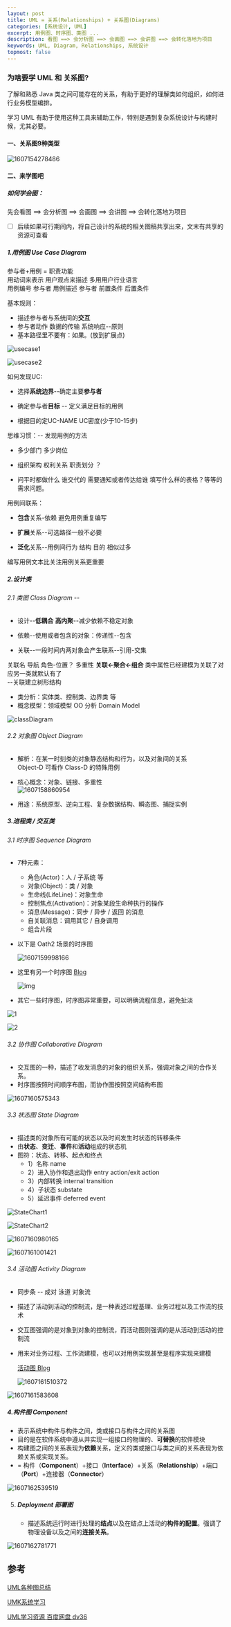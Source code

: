 ```yaml
---
layout: post
title: UML = 关系(Relationships) + 关系图(Diagrams)
categories: [系统设计, UML]
excerpt: 用例图、时序图、类图 ...
description: 看图 ==> 会分析图 ==> 会画图 ==> 会讲图 ==> 会转化落地为项目
keywords: UML, Diagram, Relationships, 系统设计
topmost: false
---
```


### 为啥要学 UML 和 关系图?



了解和熟悉 Java 类之间可能存在的关系，有助于更好的理解类如何组织，如何进行业务模型编排。

学习 UML 有助于使用这种工具来辅助工作，特别是遇到复杂系统设计与构建时候，尤其必要。



####  一、关系图9种类型

![1607154278486](/images/posts/2016-06-06-uml-diagram/1607154278486.png)

####  二、来学图吧

##### 如何学会图：

先会看图 ==> 会分析图 ==> 会画图 ==> 会讲图 ==> 会转化落地为项目

- [ ] 后续如果可行期间内，将自己设计的系统的相关图稿共享出来，文末有共享的资源可查看


##### 1.用例图 Use Case Diagram

参与者+用例 = 职责功能  
用动词来表示 用户观点来描述 多用用户行业语言  
用例编号 参与者 用例描述 参与者 前置条件 后置条件    

基本规则：

- 描述参与者与系统间的**交互**  
- 参与者动作 数据的传输 系统响应--原则  
- 基本路径里不要有：如果。(放到扩展点)

![usecase1](/images/posts/2016-06-06-uml-diagram/usecase1.png)

![usecase2](/images/posts/2016-06-06-uml-diagram/usecase2.png)

如何发现UC:

- 选择**系统边界**--确定主要**参与者**

- 确定参与者**目标** -- 定义满足目标的用例

- 根据目的定UC-NAME UC密度(少于10-15步)

思维习惯：-- 发现用例的方法

- 多少部门 多少岗位 

- 组织架构 权利关系 职责划分 ？ 

- 问平时都做什么 谁交代的 需要通知或者传达给谁 填写什么样的表格？等等的需求问题。  

用例间联系：

-   **包含**关系-依赖 避免用例重复编写


-   **扩展**关系--可选路径一般不必要


-   **泛化**关系--用例间行为 结构 目的 相似过多

编写用例文本比关注用例关系更重要



##### 2.设计类 

###### 2.1 类图 Class Diagram  -- 

- 设计--**低耦合** **高内聚**--减少依赖不稳定对象  

- 依赖--使用或者包含的对象：传递性--包含

- 关联--一段时间内两对象会产生联系--引用-交集

关联名 导航 角色-位置？ 多重性 **关联<-聚合<-组合**  类中属性已经建模为关联了对应另一类就默认有了  
--关联建立树形结构

- 类分析：实体类、控制类、边界类 等
- 概念模型：领域模型 OO 分析 Domain Model

![classDiagram](/images/posts/2016-06-06-uml-diagram/classDiagram.png)



###### 2.2 对象图 Object Diagram

- 解析：在某一时刻类的对象静态结构和行为，以及对象间的关系  
  Object-D 可看作 Class-D 的特殊用例  

- 核心概念：对象、链接、多重性  
  ![1607158860954](/images/posts/2016-06-06-uml-diagram/1607158860954.png)

- 用途：系统原型、逆向工程、复杂数据结构、瞬态图、捕捉实例

##### 3.进程类 / 交互类

###### 3.1 时序图 Sequence Diagram

- 7种元素：

  - 角色(Actor)：人 / 子系统 等
  - 对象(Object)：类 / 对象
  - 生命线(LifeLine)：对象生命
  - 控制焦点(Activation)：对象某段生命种执行的操作
  - 消息(Message)：同步 / 异步 / 返回 的消息
  - 自关联消息：调用其它 / 自身调用
  - 组合片段

- 以下是 Oath2 场景的时序图

  ![1607159998166](/images/posts/2016-06-06-uml-diagram/1607159998166.png)

- 这里有另一个时序图 [Blog](https://blog.csdn.net/fly_zxy/article/details/80911942) 

  ![img](/images/posts/2016-06-06-uml-diagram/20180704155415694.jpg)

- 其它一些时序图，时序图非常重要，可以明确流程信息，避免扯淡

![1](/images/posts/2016-06-06-uml-diagram/1.png)

![2](/images/posts/2016-06-06-uml-diagram/2.png)

###### 3.2 协作图 Collaborative Diagram

- 交互图的一种，描述了收发消息的对象的组织关系，强调对象之间的合作关系。
- 时序图按照时间顺序布图，而协作图按照空间结构布图

![1607160575343](/images/posts/2016-06-06-uml-diagram/1607160575343.png)

###### 3.3 状态图 State Diagram

- 描述类的对象所有可能的状态以及时间发生时状态的转移条件
- 由**状态**、**变迁**、**事件**和**活动**组成的状态机
- 图符：状态、转移、起点和终点
  - 1）名称 name
  - 2）进入协作和退出动作 entry action/exit action
  - 3）内部转换 internal transition 
  - 4）子状态 substate
  - 5）延迟事件 deferred event

![StateChart1](/images/posts/2016-06-06-uml-diagram/StateChart1.png)

![StateChart2](/images/posts/2016-06-06-uml-diagram/StateChart2.png)

![1607160980165](/images/posts/2016-06-06-uml-diagram/1607160980165.png)

![1607161001421](/images/posts/2016-06-06-uml-diagram/1607161001421.png)

###### 3.4 活动图 Activity Diagram

- 同步条 -- 成对 泳道 对象流

- 描述了活动到活动的控制流，是一种表述过程基理、业务过程以及工作流的技术
- 交互图强调的是对象到对象的控制流，而活动图则强调的是从活动到活动的控制流

- 用来对业务过程、工作流建模，也可以对用例实现甚至是程序实现来建模

  [活动图 Blog](https://www.cnblogs.com/ywqu/archive/2009/12/14/1624082.html)

  ![1607161510372](/images/posts/2016-06-06-uml-diagram/1607161510372.png)

![1607161583608](/images/posts/2016-06-06-uml-diagram/1607161583608.png)

##### 4.构件图 Component 

- 表示系统中构件与构件之间，类或接口与构件之间的关系图
- 目的是在软件系统中遵从并实现一组接口的物理的、**可替换**的软件模块
- 构建图之间的关系表现为**依赖**关系，定义的类或接口与类之间的关系表现为依赖关系或实现关系。
- = 构件（**Component**）+接口（**Interface**）+关系（**Relationship**）+端口（**Port**）+连接器（**Connector**）

![1607162539519](/images/posts/2016-06-06-uml-diagram/1607162539519.png)

5. ##### Deployment 部署图

   - 描述系统运行时进行处理的**结点**以及在结点上活动的**构件的配置**。强调了物理设备以及之间的**连接关系**。

![1607162781771](/images/posts/2016-06-06-uml-diagram/1607162781771.png)

## 参考

[UML各种图总结](https://www.cnblogs.com/wuyuxin/p/7001561.html)

[UMK系统学习](https://www.w3cschool.cn/uml_tutorial/uml_tutorial-mi5w28ur.html)

[UML学习资源 百度网盘 dv36](https://pan.baidu.com/s/1adLJGDXmrYFBfW11izZGZw)
